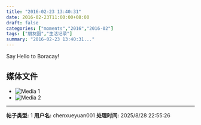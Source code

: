 ```yaml
---
title: "2016-02-23 13:40:31"
date: 2016-02-23T11:00:00+08:00
draft: false
categories: ["moments","2016","2016-02"]
tags: ["朋友圈","生活记录"]
summary: "2016-02-23 13:40:31..."
---
```


Say Hello to Boracay!

## 媒体文件

- ![Media 1](/Moments/photos/2016-02-23/201602231340310.jpg)
- ![Media 2](/Moments/photos/2016-02-23/201602231340311.jpg)

---

**帖子类型:** 1
**用户名:** chenxueyuan001
**处理时间:** 2025/8/28 22:55:26